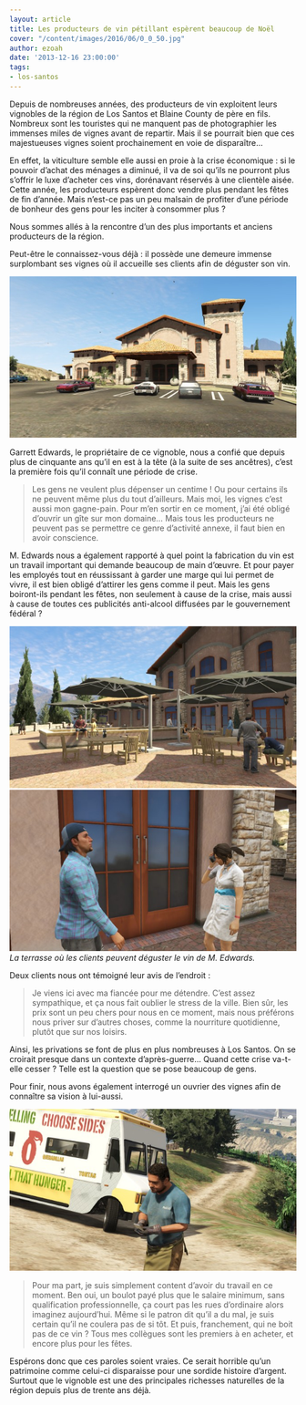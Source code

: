 ```yaml
---
layout: article
title: Les producteurs de vin pétillant espèrent beaucoup de Noël
cover: "/content/images/2016/06/0_0_50.jpg"
author: ezoah
date: '2013-12-16 23:00:00'
tags:
- los-santos
---
```


Depuis de nombreuses années, des producteurs de vin exploitent leurs vignobles de la région de Los Santos et Blaine County de père en fils. Nombreux sont les touristes qui ne manquent pas de photographier les immenses miles de vignes avant de repartir. Mais il se pourrait bien que ces majestueuses vignes soient prochainement en voie de disparaître…

En effet, la viticulture semble elle aussi en proie à la crise économique : si le pouvoir d’achat des ménages a diminué, il va de soi qu’ils ne pourront plus s’offrir le luxe d’acheter ces vins, dorénavant réservés à une clientèle aisée. Cette année, les producteurs espèrent donc vendre plus pendant les fêtes de fin d’année. Mais n’est-ce pas un peu malsain de profiter d’une période de bonheur des gens pour les inciter à consommer plus ?

Nous sommes allés à la rencontre d’un des plus importants et anciens producteurs de la région.

Peut-être le connaissez-vous déjà : il possède une demeure immense surplombant ses vignes où il accueille ses clients afin de déguster son vin.

![](/content/images/2016/06/0_0_51.jpg)

Garrett Edwards, le propriétaire de ce vignoble, nous a confié que depuis plus de cinquante ans qu’il en est à la tête (à la suite de ses ancêtres), c’est la première fois qu’il connaît une période de crise.

> Les gens ne veulent plus dépenser un centime ! Ou pour certains ils ne peuvent même plus du tout d’ailleurs. Mais moi, les vignes c’est aussi mon gagne-pain. Pour m’en sortir en ce moment, j’ai été obligé d’ouvrir un gîte sur mon domaine… Mais tous les producteurs ne peuvent pas se permettre ce genre d’activité annexe, il faut bien en avoir conscience.

M. Edwards nous a également rapporté à quel point la fabrication du vin est un travail important qui demande beaucoup de main d’œuvre. Et pour payer les employés tout en réussissant à garder une marge qui lui permet de vivre, il est bien obligé d’attirer les gens comme il peut. Mais les gens boiront-ils pendant les fêtes, non seulement à cause de la crise, mais aussi à cause de toutes ces publicités anti-alcool diffusées par le gouvernement fédéral ?

![](/content/images/2016/06/0_0_53.jpg)
![La terrasse où les clients peuvent déguster le vin de M. Edwards.](/content/images/2016/06/0_0_54.jpg)
_La terrasse où les clients peuvent déguster le vin de M. Edwards._

Deux clients nous ont témoigné leur avis de l’endroit :

> Je viens ici avec ma fiancée pour me détendre. C’est assez sympathique, et ça nous fait oublier le stress de la ville. Bien sûr, les prix sont un peu chers pour nous en ce moment, mais nous préférons nous priver sur d’autres choses, comme la nourriture quotidienne, plutôt que sur nos loisirs.

Ainsi, les privations se font de plus en plus nombreuses à Los Santos. On se croirait presque dans un contexte d’après-guerre… Quand cette crise va-t-elle cesser ? Telle est la question que se pose beaucoup de gens.

Pour finir, nous avons également interrogé un ouvrier des vignes afin de connaître sa vision à lui-aussi.

![](/content/images/2016/06/0_0_55.jpg)

> Pour ma part, je suis simplement content d’avoir du travail en ce moment. Ben oui, un boulot payé plus que le salaire minimum, sans qualification professionnelle, ça court pas les rues d’ordinaire alors imaginez aujourd’hui. Même si le patron dit qu’il a du mal, je suis certain qu’il ne coulera pas de si tôt. Et puis, franchement, qui ne boit pas de ce vin ? Tous mes collègues sont les premiers à en acheter, et encore plus pour les fêtes.

Espérons donc que ces paroles soient vraies. Ce serait horrible qu’un patrimoine comme celui-ci disparaisse pour une sordide histoire d’argent. Surtout que le vignoble est une des principales richesses naturelles de la région depuis plus de trente ans déjà.

<!--kg-card-end: markdown-->
